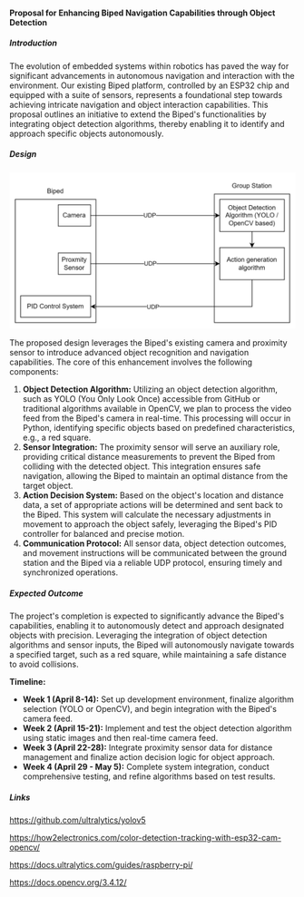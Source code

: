 #### Proposal for Enhancing Biped Navigation Capabilities through Object Detection

##### Introduction

The evolution of embedded systems within robotics has paved the way for significant advancements in autonomous navigation and interaction with the environment. Our existing Biped platform, controlled by an ESP32 chip and equipped with a suite of sensors, represents a foundational step towards achieving intricate navigation and object interaction capabilities. This proposal outlines an initiative to extend the Biped's functionalities by integrating object detection algorithms, thereby enabling it to identify and approach specific objects autonomously. 

##### Design

![image-20240406152010265](./Proposal.assets/image-20240406152010265.png)

The proposed design leverages the Biped's existing camera and proximity sensor to introduce advanced object recognition and navigation capabilities. The core of this enhancement involves the following components:

1. **Object Detection Algorithm:** Utilizing an object detection algorithm, such as YOLO (You Only Look Once) accessible from GitHub or traditional algorithms available in OpenCV, we plan to process the video feed from the Biped's camera in real-time. This processing will occur in Python, identifying specific objects based on predefined characteristics, e.g., a red square.
2. **Sensor Integration:** The proximity sensor will serve an auxiliary role, providing critical distance measurements to prevent the Biped from colliding with the detected object. This integration ensures safe navigation, allowing the Biped to maintain an optimal distance from the target object.
3. **Action Decision System:** Based on the object's location and distance data, a set of appropriate actions will be determined and sent back to the Biped. This system will calculate the necessary adjustments in movement to approach the object safely, leveraging the Biped's PID controller for balanced and precise motion.
4. **Communication Protocol:** All sensor data, object detection outcomes, and movement instructions will be communicated between the ground station and the Biped via a reliable UDP protocol, ensuring timely and synchronized operations.

##### Expected Outcome

The project's completion is expected to significantly advance the Biped's capabilities, enabling it to autonomously detect and approach designated objects with precision. Leveraging the integration of object detection algorithms and sensor inputs, the Biped will autonomously navigate towards a specified target, such as a red square, while maintaining a safe distance to avoid collisions.

**Timeline:**

- **Week 1 (April 8-14):** Set up development environment, finalize algorithm selection (YOLO or OpenCV), and begin integration with the Biped's camera feed.
- **Week 2 (April 15-21):** Implement and test the object detection algorithm using static images and then real-time camera feed.
- **Week 3 (April 22-28):** Integrate proximity sensor data for distance management and finalize action decision logic for object approach.
- **Week 4 (April 29 - May 5):** Complete system integration, conduct comprehensive testing, and refine algorithms based on test results.

##### Links

https://github.com/ultralytics/yolov5

https://how2electronics.com/color-detection-tracking-with-esp32-cam-opencv/

https://docs.ultralytics.com/guides/raspberry-pi/

https://docs.opencv.org/3.4.12/